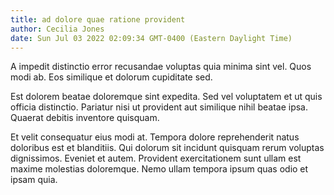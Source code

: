```yaml
---
title: ad dolore quae ratione provident
author: Cecilia Jones
date: Sun Jul 03 2022 02:09:34 GMT-0400 (Eastern Daylight Time)
---
```

A impedit distinctio error recusandae voluptas quia minima sint vel. Quos modi ab. Eos similique et dolorum cupiditate sed.

 Est dolorem beatae doloremque sint expedita. Sed vel voluptatem et ut quis officia distinctio. Pariatur nisi ut provident aut similique nihil beatae ipsa. Quaerat debitis inventore quisquam.

 Et velit consequatur eius modi at. Tempora dolore reprehenderit natus doloribus est et blanditiis. Qui dolorum sit incidunt quisquam rerum voluptas dignissimos. Eveniet et autem. Provident exercitationem sunt ullam est maxime molestias doloremque. Nemo ullam tempora ipsum quas odio et ipsam quia.